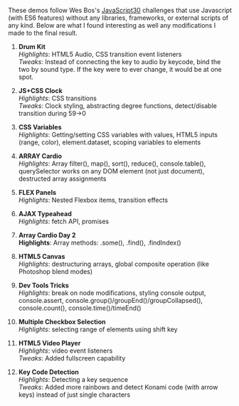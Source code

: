 These demos follow Wes Bos's [JavaScript30](http://www.javascript30.com) challenges that use Javascript (with ES6 features) without any libraries, frameworks, or external scripts of any kind. Below are what I found interesting as well any modifications I made to the final result.

1. **Drum Kit**  
    _Highlights_: HTML5 Audio, CSS transition event listeners  
    _Tweaks_: Instead of connecting the key to audio by keycode, bind the two by sound type. If the key were to ever change, it would be at one spot.  

2. **JS+CSS Clock**  
    _Highlights_: CSS transitions  
    _Tweaks_: Clock styling, abstracting degree functions, detect/disable transition during 59->0 

3. **CSS Variables**  
    _Highlights_: Getting/setting CSS variables with values, HTML5 inputs (range, color), element.dataset, scoping variables to elements

4. **ARRAY Cardio**  
    _Highlights_: Array filter(), map(), sort(), reduce(), console.table(), querySelector works on any DOM element (not just document), destructed array assignments
    
5. **FLEX Panels**  
    _Highlights_: Nested Flexbox items, transition effects

6. **AJAX Typeahead**  
    _Highlights_: fetch API, promises

7. **Array Cardio Day 2**  
    **Highlights**: Array methods: .some(), .find(), .findIndex()

8. **HTML5 Canvas**  
    _Highlights_: destructuring arrays, global composite operation (like Photoshop blend modes)

9. **Dev Tools Tricks**  
    _Highlights_: break on node modifications, styling console output, console.assert, console.group()/groupEnd()/groupCollapsed(), console.count(), console.time()/timeEnd()

10. **Multiple Checkbox Selection**  
    _Highlights_: selecting range of elements using shift key

11. **HTML5 Video Player**  
    _Highlights_: video event listeners  
    _Tweaks_: Added fullscreen capability

12. **Key Code Detection**  
    _Highlights_: Detecting a key sequence  
    _Tweaks_: Added more rainbows and detect Konami code (with arrow keys) instead of just single characters
